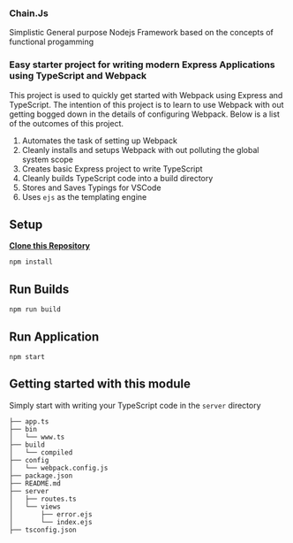 ### Chain.Js

 Simplistic General purpose Nodejs Framework based on the concepts of functional progamming 

### Easy starter project for writing modern Express Applications using TypeScript and Webpack

This project is used to quickly get started with Webpack using Express and TypeScript. The intention of this project is to learn to use Webpack with out getting bogged down in the details of configuring Webpack. Below is a list of the outcomes of this project.

1. Automates the task of setting up Webpack
2. Cleanly installs and setups Webpack with out polluting the global system scope
3. Creates basic Express project to write TypeScript
4. Cleanly builds TypeScript code into a build directory
5. Stores and Saves Typings for VSCode
6. Uses `ejs` as the templating engine

**Setup**
---
**[Clone this Repository](https://github.com/chainsjs/chains.js/archive/master.zip)**

```
npm install
```

**Run Builds**
---
```
npm run build
```

**Run Application**
---
```
npm start
```

**Getting started with this module**
---
Simply start with writing your TypeScript code in the `server` directory

```
├── app.ts
├── bin
│   └── www.ts
├── build
│   └── compiled
├── config
│   └── webpack.config.js
├── package.json
├── README.md
├── server
│   ├── routes.ts
│   └── views
│       ├── error.ejs
│       └── index.ejs
├── tsconfig.json
```
